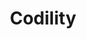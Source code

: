 ---
layout: algorithm-codility
title: Codility
slug: codility
category: algorithm
menu: false
order: 1
---